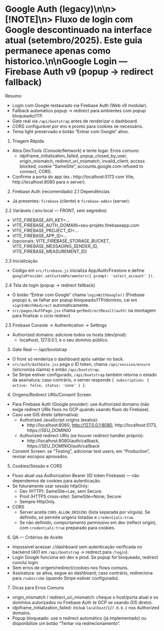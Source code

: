 # Google Auth (legacy)\n\n> [!NOTE]\n> Fluxo de login com Google descontinuado na interface atual (setembro/2025). Este guia permanece apenas como historico.\n\nGoogle Login — Firebase Auth v9 (popup → redirect fallback)

Resumo
- Login com Google restaurado via Firebase Auth (Web v9 modular).
- Fallback automático popup → redirect para ambientes com popup bloqueado/ITP.
- Gate real via `/api/bootstrap` antes de renderizar o dashboard.
- CORS configurável por env e pronto para cookies se necessário.
- Tema light preservado e botão “Entrar com Google” ativo.

1) Triagem Rápida
- Abra DevTools (Console/Network) e tente logar. Erros comuns:
  - idpiframe_initialization_failed, popup_closed_by_user, origin_mismatch,
    redirect_uri_mismatch, invalid_client, access blocked,
    cookie “SameSite”, accounts.google.com refused to connect, CORS.
- Confirme a porta do app (ex.: http://localhost:5173 com Vite, http://localhost:8080 para o server).

2) Firebase Auth (recomendado)
2.1 Dependências
  - Já presentes: `firebase` (cliente) e `firebase-admin` (server).

2.2 Variáveis (.env.local — FRONT, sem segredos)
  - VITE_FIREBASE_API_KEY=...
  - VITE_FIREBASE_AUTH_DOMAIN=seu-projeto.firebaseapp.com
  - VITE_FIREBASE_PROJECT_ID=...
  - VITE_FIREBASE_APP_ID=...
  - (opcionais: VITE_FIREBASE_STORAGE_BUCKET, VITE_FIREBASE_MESSAGING_SENDER_ID, VITE_FIREBASE_MEASUREMENT_ID)

2.3 Inicialização
- Código em `src/firebase.js` inicializa App/Auth/Firestore e define `googleProvider.setCustomParameters({ prompt: 'select_account' })`.

2.4 Tela de login (popup → redirect fallback)
- O botão “Entrar com Google” chama `loginWithGoogle()` (Firebase popup) e, se falhar por popup bloqueado/ITP/domínio, cai em `signInWithRedirect` automaticamente.
- `src/pages/AuthPage.jsx` chama `getRedirectResult(auth)` na montagem para finalizar o ciclo redirect.

2.5 Firebase Console → Authentication → Settings
- Authorized domains: adicione todos os hosts (dev/prod):
  - localhost, 127.0.0.1, e o seu domínio público.

3) Gate Real — /api/bootstrap
- O front só renderiza o dashboard após validar no back.
- `src/auth/AuthGate.jsx` pega o ID token, chama `/api/session/ensure` (sincroniza claims) e então `/api/bootstrap`.
- Se Stripe estiver configurado, `/api/bootstrap` também retorna o estado da assinatura; caso contrário, o server responde `{ subscription: { active: false, status: 'none' } }`.

4) Origens/Redirect URIs/Consent Screen
- Para Firebase Auth (Google provider): use Authorized domains (não exige redirect URIs fixos no GCP quando usando fluxo do Firebase).
- Caso use GIS direto (alternativa):
  - Authorized JavaScript origins (exatos):
    - http://localhost:8080, http://127.0.0.1:8080, http://localhost:5173, https://SEU_DOMINIO
  - Authorized redirect URIs (se houver redirect handler próprio):
    - http://localhost:8080/auth/callback, https://SEU_DOMINIO/auth/callback
- Consent Screen: se “Testing”, adicionar test users; em “Production”, revisar escopos aprovados.

5) Cookies/Sessão e CORS
- Fluxo atual usa Authorization Bearer (ID token Firebase) — não dependemos de cookies para autenticação.
- Se futuramente usar sessão httpOnly:
  - Dev (HTTP): SameSite=Lax, sem Secure.
  - Prod (HTTPS cross-site): SameSite=None; Secure.
  - Sempre HttpOnly.
- CORS
  - Server aceita `CORS_ALLOW_ORIGINS` (lista separada por vírgula). Se definido, só permite origens listadas e `credentials:true`.
  - Se não definido, comportamento permissivo em dev (reflect origin), com `credentials:true` preparado para cookies.

6) QA — Critérios de Aceite
- Impossível acessar `/`/dashboard sem autenticação verificada no backend (401 em `/api/bootstrap` → redirect para `/login`).
- Login Google funciona em dev e prod. Se popup for bloqueado, redirect conclui login.
- Sem erros de origem/redirect/cookies nos flows comuns.
- Assinatura: se ativa, segue ao dashboard; caso contrário, redireciona para `/subscribe` (quando Stripe estiver configurado).

7) Dicas para Erros Comuns
- origin_mismatch / redirect_uri_mismatch: cheque o host/porta atual e os domínios autorizados no Firebase Auth (e GCP se usando GIS direto).
- idpiframe_initialization_failed: inclua `localhost`/`127.0.0.1` nos Authorized domains.
- Popup bloqueado: use o redirect automático (já implementado) ou disponibilize um botão “Tentar via redirecionamento”.


